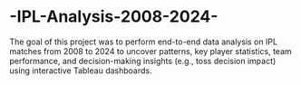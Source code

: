 # -IPL-Analysis-2008-2024-
The goal of this project was to perform end-to-end data analysis on IPL matches from 2008 to 2024 to uncover patterns, key player statistics, team performance, and decision-making insights (e.g., toss decision impact) using interactive Tableau dashboards.
